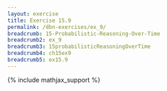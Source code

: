 ```yaml
---
layout: exercise
title: Exercise 15.9
permalink: /dbn-exercises/ex_9/
breadcrumb: 15-Probabilistic-Reasoning-Over-Time
breadcrumb2: ex_9
breadcrumb3: 15probabilisticReasoningOverTime
breadcrumb4: ch15ex9
breadcrumb5: ex15.9
---
```


{% include mathjax_support %}


